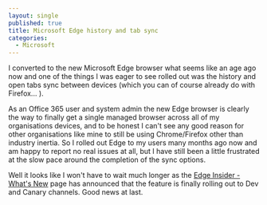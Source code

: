 ```yaml
---
layout: single
published: true
title: Microsoft Edge history and tab sync
categories:
  - Microsoft
---
```

I converted to the new Microsoft Edge browser what seems like an age ago now and one of the things I was eager to see rolled out was the history and open tabs sync between devices (which you can of course already do with Firefox... ). 

As an Office 365 user and system admin the new Edge browser is clearly the way to finally get a single managed browser across all of my organisations devices, and to be honest I can't see any good reason for other organisations like mine to still be using Chrome/Firefox other than industry inertia. So I rolled out Edge to my users many months ago now and am happy to report no real issues at all, but I have still been a little frustrated at the slow pace around the completion of the sync options. 

Well it looks like I won't have to wait much longer as the [Edge Insider - What's New](https://www.microsoftedgeinsider.com/en-us/whats-new) page has announced that the feature is finally rolling out to Dev and Canary channels. Good news at last.
